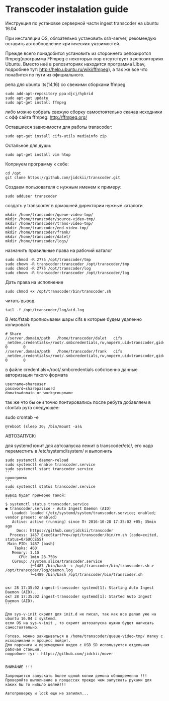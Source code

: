 # Transcoder instalation guide

Инструкция по установке серверной части ingest transcoder на ubuntu 16.04

При инсталяции OS, обязательно установить ssh-server, рекомендую оставить автообновление критических уязвимостей.


Прежде всего понадобится установить из стороннего репозиротся ffmpeg(программа FFmpeg с некоторых пор отсутствует в репозиториях Ubuntu. 
Вместо неё в репозиториях находится программа Libav, подробнее тут: http://help.ubuntu.ru/wiki/ffmpeg),
а так же все что понабится по пути из официального.

репа для ubuntu lts(14,16) со свежими сборками ffmpeg
```
sudo add-apt-repository ppa:djcj/hybrid
sudo apt-get update
sudo apt-get install ffmpeg
```
либо можно собрать свежую сборку самостоятельно скачав исходники с офф сайта ffmpeg: http://ffmpeg.org/

Оставшиеся зависимости для работы transcoder:

```
sudo apt-get install cifs-utils mediainfo zip 
```
Остальное для души:

```
sudo apt-get install vim htop 
```

Коприуем программу к себе:
```
cd /opt
git clone https://github.com/jidckii/transcoder.git
```

Создаем пользователя с нужным именем к примеру:

```
sudo adduser transcoder
```

создать у transcoder в домашней директории нужные каталоги

```
mkdir /home/transcoder/queue-video-tmp/
mkdir /home/transcoder/source-video-tmp/
mkdir /home/transcoder/trans-video-tmp/
mkdir /home/transcoder/end-video-tmp/
mkdir /home/transcoder/frank/
mkdir /home/transcoder/dalet/
mkdir /home/transcoder/logs/
```

назначить правильные права на рабочий каталог

```
sudo chmod -R 2775 /opt/transcoder/tmp
sudo chown -R transcoder:transcoder /opt/transcoder/tmp
sudo chmod -R 2775 /opt/transcoder/log
sudo chown -R transcoder:transcoder /opt/transcoder/log
```


Дать права на исполнение
```
sudo chmod +x /opt/transcoder/bin/transcoder.sh
```

читать вывод 
```
tail -f /opt/transcoder/log/aid.log
```

В /etc/fstab прописываем шары cifs в которые будем удаленно копировать
```
# Share
//server.domain/path   /home/transcoder/dalet   cifs    _netdev,credentials=/root/.smbcredentials,rw,noperm,uid=transcoder,gid=transcoder,dir_mode=0777,file_mode=0777      0       0
//server.domain/path   /home/transcoder/frank   cifs    _netdev,credentials=/root/.smbcredentials,rw,noperm,uid=transcoder,gid=transcoder,dir_mode=0777,file_mode=0777      0       0

```
в файле credentials=/root/.smbcredentials
собственно данные авторизации такого формата
```
username=shareuser
password=sharepassword
domain=domain_or_workgroupname
```

так же что бы они точно понтировались после ребута добавляем в ctontab рута следующее:

sudo crontab -e
```
@reboot (sleep 30; /bin/mount -a)&
```

АВТОЗАПУСК:

для systemd юнит для автозапуска лежит в transcoder/etc/, его надо переместить в
/etc/systemd/system/
и выполнить 
````
sudo systemctl daemon-reload
sudo systemctl enable transcoder.service
sudo systemctl start transcoder.service
```
проверяем:
```
sudo systemctl status transcoder.service
```
вывод будет примерно такой:
```
$ systemctl status transcoder.service
● transcoder.service - Auto Ingest Daemon (AID)
   Loaded: loaded (/etc/systemd/system/transcoder.service; enabled; vendor preset: enabled)
   Active: active (running) since Пт 2016-10-28 17:35:02 +05; 35min ago
     Docs: https://github.com/jidckii/transcoder
  Process: 1457 ExecStartPre=/opt/transcoder/bin/rm.sh (code=exited, status=0/SUCCESS)
 Main PID: 1487 (bash)
    Tasks: 460
   Memory: 1.1G
      CPU: 1min 23.750s
   CGroup: /system.slice/transcoder.service
           ├─1487 /bin/bash -c /opt/transcoder/bin/transcoder.sh > /opt/transcoder/log/daemon.log
           └─1489 /bin/bash /opt/transcoder/bin/transcoder.sh


окт 28 17:35:02 ingest-transcoder systemd[1]: Starting Auto Ingest Daemon (AID)...
окт 28 17:35:02 ingest-transcoder systemd[1]: Started Auto Ingest Daemon (AID).
```

Для sys-v-init скрипт для init.d не писал, так как все делал уже на ubuntu 16.04 с systemd.
если OS на sys-v-init , то скрипт автозапуска нужно будет написать самостоятельно.

Готово, можно закидываться в /home/transcoder/queue-video-tmp/ папку с исходниками и процесс пойдет.
Для парсинга и перемещения видео с USB SD используется отдельная рабочая станция.
подробнее тут : https://github.com/jidckii/mover


ВНИМАНИЕ !!!

Запрещается запускать более одной копии демона обновременно !!!
Проверяйте выполнение в процессах прежде чем запускать руками для каких бы то нибыло целей!!!

Автопроверку и lock еще не запилил...